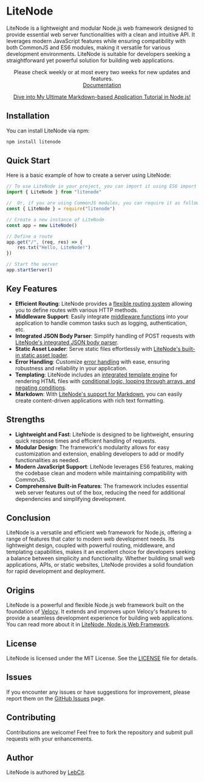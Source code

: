 # LiteNode

LiteNode is a lightweight and modular Node.js web framework designed to provide essential web server functionalities with a clean and intuitive API. It leverages modern JavaScript features while ensuring compatibility with both CommonJS and ES6 modules, making it versatile for various development environments. LiteNode is suitable for developers seeking a straightforward yet powerful solution for building web applications.

<p align="center">
    Please check weekly or at most every two weeks for new updates and features.<br>
    <a href="https://litenode.pages.dev/">Documentation</a>
</p>

<p align="center">
    <a href="https://lebcit.github.io/posts/ultimate-markdown-based-application-tutorial-in-node-js/">Dive into My Ultimate Markdown-based Application Tutorial in Node.js!</a>
</p>

## Installation

You can install LiteNode via npm:

```bash
npm install litenode
```

## Quick Start

Here is a basic example of how to create a server using LiteNode:

```javascript
// To use LiteNode in your project, you can import it using ES6 import syntax
import { LiteNode } from "litenode"

//  Or, if you are using CommonJS modules, you can require it as follows:
const { LiteNode } = require("litenode")

// Create a new instance of LiteNode
const app = new LiteNode()

// Define a route
app.get("/", (req, res) => {
	res.txt("Hello, LiteNode!")
})

// Start the server
app.startServer()
```

## Key Features

-   **Efficient Routing**: LiteNode provides a [flexible routing system](https://litenode.pages.dev/docs/routing/) allowing you to define routes with various HTTP methods.
-   **Middleware Support**: Easily integrate [middleware functions](https://litenode.pages.dev/docs/middleware/) into your application to handle common tasks such as logging, authentication, etc.
-   **Integrated JSON Body Parser**: Simplify handling of POST requests with [LiteNode's integrated JSON body parser](https://litenode.pages.dev/docs/json/).
-   **Static Asset Loader**: Serve static files effortlessly with [LiteNode's built-in static asset loader](https://litenode.pages.dev/docs/serving-static-files/).
-   **Error Handling**: Customize [error handling](https://litenode.pages.dev/docs/error-handling/) with ease, ensuring robustness and reliability in your application.
-   **Templating**: LiteNode includes an [integrated template engine](https://litenode.pages.dev/docs/rendering-templates/) for rendering HTML files with [conditional logic, looping through arrays, and negating conditions](https://litenode.pages.dev/docs/ste-helpers/).
-   **Markdown**: With [LiteNode's support for Markdown](https://litenode.pages.dev/docs/markdown/), you can easily create content-driven applications with rich text formatting.

## Strengths

-   **Lightweight and Fast**: LiteNode is designed to be lightweight, ensuring quick response times and efficient handling of requests.
-   **Modular Design**: The framework's modularity allows for easy customization and extension, enabling developers to add or modify functionalities as needed.
-   **Modern JavaScript Support**: LiteNode leverages ES6 features, making the codebase clean and modern while maintaining compatibility with CommonJS.
-   **Comprehensive Built-in Features**: The framework includes essential web server features out of the box, reducing the need for additional dependencies and simplifying development.

## Conclusion

LiteNode is a versatile and efficient web framework for Node.js, offering a range of features that cater to modern web development needs. Its lightweight design, coupled with powerful routing, middleware, and templating capabilities, makes it an excellent choice for developers seeking a balance between simplicity and functionality. Whether building small web applications, APIs, or static websites, LiteNode provides a solid foundation for rapid development and deployment.

## Origins

LiteNode is a powerful and flexible Node.js web framework built on the foundation of [Velocy](https://github.com/ishtms/velocy). It extends and improves upon Velocy's features to provide a seamless development experience for building web applications. You can read more about it in [LiteNode, Node.js Web Framework](https://lebcit.github.io/posts/litenode-nodejs-web-framework/).

## License

LiteNode is licensed under the MIT License. See the [LICENSE](https://github.com/LebCit/litenode/blob/main/LICENSE) file for details.

## Issues

If you encounter any issues or have suggestions for improvement, please report them on the [GitHub Issues](https://github.com/LebCit/litenode/issues) page.

## Contributing

Contributions are welcome! Feel free to fork the repository and submit pull requests with your enhancements.

## Author

LiteNode is authored by [LebCit](https://github.com/LebCit).

